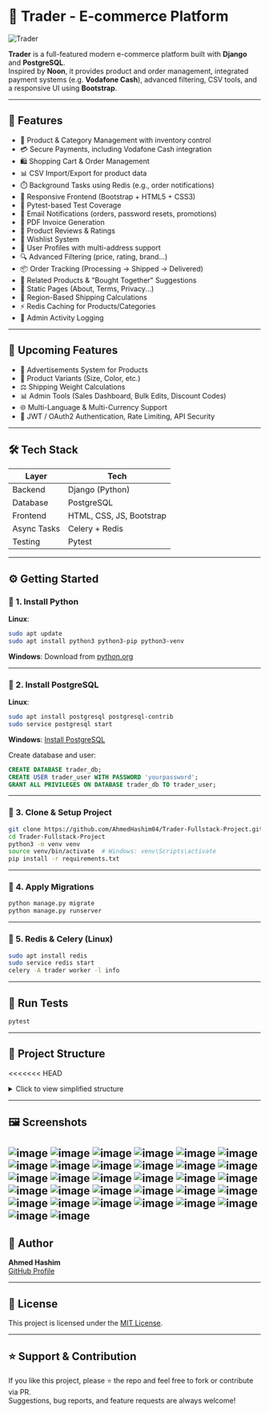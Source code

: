 # 🛒 Trader - E-commerce Platform

![Trader](https://github.com/user-attachments/assets/c0f72baf-8294-47a1-81f1-6021407dbe03)

**Trader** is a full-featured modern e-commerce platform built with **Django** and **PostgreSQL**.  
Inspired by **Noon**, it provides product and order management, integrated payment systems (e.g. **Vodafone Cash**), advanced filtering, CSV tools, and a responsive UI using **Bootstrap**.

---

## 🚀 Features

- 🧾 Product & Category Management with inventory control  
- 💳 Secure Payments, including Vodafone Cash integration  
- 🛍️ Shopping Cart & Order Management  
- 📊 CSV Import/Export for product data  
- ⏱️ Background Tasks using Redis (e.g., order notifications)  
- 🎨 Responsive Frontend (Bootstrap + HTML5 + CSS3)  
- 🧪 Pytest-based Test Coverage  
- 💌 Email Notifications (orders, password resets, promotions)  
- 📄 PDF Invoice Generation  
- 💬 Product Reviews & Ratings  
- 💚 Wishlist System  
- 👤 User Profiles with multi-address support  
- 🔍 Advanced Filtering (price, rating, brand...)  
- 📦 Order Tracking (Processing → Shipped → Delivered)  
- 🛒 Related Products & "Bought Together" Suggestions  
- 📃 Static Pages (About, Terms, Privacy...)  
- 🚚 Region-Based Shipping Calculations  
- ⚡ Redis Caching for Products/Categories  
- 🔐 Admin Activity Logging  

---

## 🧪 Upcoming Features

- 📢 Advertisements System for Products  
- 🧵 Product Variants (Size, Color, etc.)  
- ⚖️ Shipping Weight Calculations  
- 📊 Admin Tools (Sales Dashboard, Bulk Edits, Discount Codes)  
- 🌐 Multi-Language & Multi-Currency Support  
- 🔐 JWT / OAuth2 Authentication, Rate Limiting, API Security  

---

## 🛠️ Tech Stack

| Layer         | Tech                          |
|---------------|-------------------------------|
| Backend       | Django (Python)               |
| Database      | PostgreSQL                    |
| Frontend      | HTML, CSS, JS, Bootstrap      |
| Async Tasks   | Celery + Redis                |
| Testing       | Pytest                        |

---

## ⚙️ Getting Started

### 🔹 1. Install Python

**Linux**:
```bash
sudo apt update
sudo apt install python3 python3-pip python3-venv
```

**Windows**: Download from [python.org](https://www.python.org/downloads/)

---

### 🔹 2. Install PostgreSQL

**Linux**:
```bash
sudo apt install postgresql postgresql-contrib
sudo service postgresql start
```

**Windows**: [Install PostgreSQL](https://www.postgresql.org/download/)

Create database and user:
```sql
CREATE DATABASE trader_db;
CREATE USER trader_user WITH PASSWORD 'yourpassword';
GRANT ALL PRIVILEGES ON DATABASE trader_db TO trader_user;
```

---

### 🔹 3. Clone & Setup Project

```bash
git clone https://github.com/AhmedHashim04/Trader-Fullstack-Project.git
cd Trader-Fullstack-Project
python3 -m venv venv
source venv/bin/activate  # Windows: venv\Scripts\activate
pip install -r requirements.txt
```

---

### 🔹 4. Apply Migrations

```bash
python manage.py migrate
python manage.py runserver
```

---

### 🔹 5. Redis & Celery (Linux)

```bash
sudo apt install redis
sudo service redis start
celery -A trader worker -l info
```

---

## 🧪 Run Tests

```bash
pytest
```

---

## 📁 Project Structure

<<<<<<< HEAD
<details>
<summary>Click to view simplified structure</summary>
=======
> _UI screenshots and GIFs below to showcase the frontend._
![image](https://github.com/user-attachments/assets/660522d4-138d-42f1-a1c3-8eaf49e9cd31)

- ![Homepage](screenshots/homepage.png)
- ![Product Detail](screenshots/product-detail.png)
- ![Cart](screenshots/cart.png)
- ![Checkout](screenshots/checkout.png)
- ![Admin Panel](screenshots/admin.png)

---

## 📁 Project Structure (simplified)
>>>>>>> a4a338fc396ea5dab7f786828a5492b82e42ef94

```bash
├── account/
├── cart/
├── contact/
├── coupon/
├── features/
├── home/
├── logs/
├── manage.py
├── media/
├── order/
├── payment/
├── product/
├── project/     # settings & URLs
├── static/
├── templates/
├── README.md
└── requirements.txt
```

</details>

---

## 🖼️ Screenshots

![image](https://github.com/user-attachments/assets/660522d4-138d-42f1-a1c3-8eaf49e9cd31)
![image](https://github.com/user-attachments/assets/d092eaaa-138c-4e78-8dc1-3dbb51855c70)
![image](https://github.com/user-attachments/assets/a84cbfd4-7dd8-494d-8ff5-56be4f473028)
![image](https://github.com/user-attachments/assets/ffe2d15e-7f9e-4944-9801-823294e83fd8)
![image](https://github.com/user-attachments/assets/0b94e1ff-75b0-45aa-b968-8c588a1d70fd)
![image](https://github.com/user-attachments/assets/37afcc6d-dfd6-4e15-8501-0075e7dd21b9)
![image](https://github.com/user-attachments/assets/fdf059b0-16f6-43cd-b7a6-057d35bbc5fa)
![image](https://github.com/user-attachments/assets/5e6511c9-ff1c-42d2-9db7-74f65fb5bd6e)
![image](https://github.com/user-attachments/assets/c9d42df1-3478-4086-887e-27eebdedba85)
![image](https://github.com/user-attachments/assets/6c2d03e9-07fb-42ef-bca6-da70b9902bf7)
![image](https://github.com/user-attachments/assets/e8c2f654-37e4-4866-9e06-1b3a0436ed91)
![image](https://github.com/user-attachments/assets/4e4a7fe0-60f2-4eef-9d70-2a21948f7c08)
![image](https://github.com/user-attachments/assets/442baf64-9202-4962-875a-29fc76bbcf36)
![image](https://github.com/user-attachments/assets/495339d3-1d19-4889-ab7d-51166866d0d3)
![image](https://github.com/user-attachments/assets/857a9176-51b7-4a93-b1a2-d7a966b782f6)
![image](https://github.com/user-attachments/assets/7d1113e1-b2b9-4c45-85a5-1fb122de43c7)
![image](https://github.com/user-attachments/assets/fd560cd3-7fca-4289-a45a-4d0056f97a63)
![image](https://github.com/user-attachments/assets/8d85c08a-c0ba-431e-b659-91de3ac02274)
![image](https://github.com/user-attachments/assets/810c745e-5e63-40b4-b4be-da57a91ace21)
![image](https://github.com/user-attachments/assets/aeccbe02-97ab-4204-bbe4-193393f902e9)
![image](https://github.com/user-attachments/assets/fb583d17-bbcf-4b82-977a-a45c8100ebdc)
![image](https://github.com/user-attachments/assets/8f405c5b-8284-4e16-94e9-45cdf982307c)
![image](https://github.com/user-attachments/assets/4e8e6032-d8fc-4549-ba93-5d4d67224d12)
![image](https://github.com/user-attachments/assets/8f8c81e9-0948-42db-acbb-1e78b6963efe)
![image](https://github.com/user-attachments/assets/c65fdc82-1a13-4155-b6d4-8f9d3829273a)
![image](https://github.com/user-attachments/assets/20599c8b-f8ba-4b73-8ea3-88ae51d66cf9)
![image](https://github.com/user-attachments/assets/ef264d75-1961-4ed2-880b-b3e2a3b447b1)
![image](https://github.com/user-attachments/assets/fb2e1b50-e15f-43b1-a5ec-34ca00093e86)
![image](https://github.com/user-attachments/assets/4a01a42c-5b2a-44e1-8303-84a32c736c2a)
![image](https://github.com/user-attachments/assets/7c6be4e5-31e1-4904-b1ac-0a8c814d5522)
![image](https://github.com/user-attachments/assets/957c69d6-14ba-4430-9775-389b2f34dcd0)
![image](https://github.com/user-attachments/assets/d27de5e1-5f88-4383-b114-67c871782ea3)
---

## 👤 Author

**Ahmed Hashim**  
[GitHub Profile](https://github.com/AhmedHashim04)

---

## 📄 License

This project is licensed under the [MIT License](LICENSE).

---

## ⭐ Support & Contribution

If you like this project, please ⭐ the repo and feel free to fork or contribute via PR.  
Suggestions, bug reports, and feature requests are always welcome!